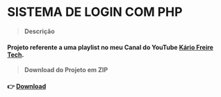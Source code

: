 # SISTEMA DE LOGIN COM PHP
> **Descrição**
#### Projeto referente a uma playlist no meu Canal do YouTube [Kário Freire Tech](https://www.youtube.com/watch?v=s90Hw5WRggE&list=PL6-RRnrymWKsRb7oobeycZg7szDfKhMUl).
> **Download do Projeto em ZIP**
#### 👉 [Download](https://github.com/kariofreire/crud-php/archive/master.zip)
